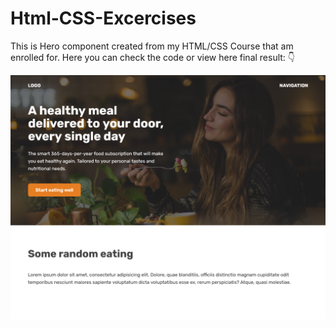 # Html-CSS-Excercises
This is Hero component created from my HTML/CSS Course that am enrolled for. Here you can check the code or view here final result: :point_down:

<center><img src="https://github.com/kadoubleU/Html-CSS-Excercises/blob/main/15.hero-component/hero-component.png" alt="Hero Component"></center>
